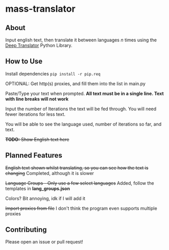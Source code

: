 # mass-translator

## About
Input english text, then translate it between languages *n* times using the [Deep Translator](https://github.com/nidhaloff/deep-translator) Python Library. 


## How to Use
Install dependencies
`pip install -r pip.req`


OPTIONAL: Get http(s) proxies, and fill them into the list in main.py


Paste/Type your text when prompted. **All text must be in a single line. Text with line breaks will not work**


Input the number of Iterations the text will be fed through. You will need fewer iterations for less text. 


You will be able to see the language used, number of iterations so far, and text.


~~**TODO:** Show English text here~~


## Planned Features
~~English text shown whilst translating, so you can see how the text is changing~~ Completed, although it is slower

~~Language Groups - Only use a few select languages~~ Added, follow the templates in __lang_groups.json__

Colors? Bit annoying, idk if I will add it

~~Import proxies from file~~ I don't think the program even supports multiple proxies



## Contributing
Please open an issue or pull request!
